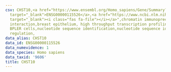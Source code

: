 ```yaml
---
csv: CHST10,<a href="https://www.ensembl.org/Homo_sapiens/Gene/Summary?db=core;g=ENSG00000115526"
  target="_blank">ENSG00000115526</a>,<a href="https://www.ncbi.nlm.nih.gov/pubmed/22863008"
  target="_blank"><i class="fas fa-file"></i></a>",chromatin immunoprecipitation assay,direct
  interaction,breast epithelium, high throughput transcription profiling by microarray,
  BPLER cells,nucleotide sequence identification,nucleotide sequence identification,transcriptional
  regulation,
data_alias: CHST10
data_id: ENSG00000115526
data_numevidence: 1
data_species: Homo sapiens
data_taxid: '9606'
title: CHST10
---
```

